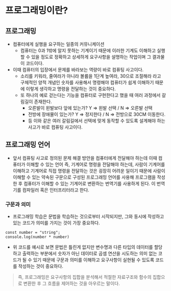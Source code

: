 # 프로그래밍이란?

## 프로그래밍

- 컴퓨터에게 실행을 요구하는 일종의 커뮤니케이션
  - 컴퓨터는 0과 1밖에 알지 못하는 기계이기 때문에 이러한 기계도 이해하고 실행할 수 있을 정도로 정확하고 상세하게 요구사항을 설명하는 작업이며 그 결과물이 코드이다.
- 이때 컴퓨터의 입장에서 문제를 바라보는 역량이 바로 컴퓨팅 사고이다.
  - 소리를 키워라, 줄여라가 아니라 볼륨을 1단계 높여라, 30으로 조절해라 라고 구체적인 양적 개념인 숫자를 사용해서 명령해야 컴퓨터가 쉽게 이해하기 때문에 이렇게 생각하고 명령을 전달하는 것이 중요하다.
  - 또 하나의 예로 걷는다는 기능을 컴퓨터로 구현한다고 했을 때 여러 과정에서 갈림길이 존재한다.
    - 오른발이 왼발보다 앞에 있는가? Y => 왼발 선택 / N => 오른발 선택
    - 전방에 장애물이 있는가? Y => 정지한다 / N => 전방으로 30CM 이동한다.
    - 등 이와 같은 여러 갈림길에서 선택에 맞게 동작할 수 있도록 설계해야 하는 사고가 바로 컴퓨팅 사고이다.

## 프로그래밍 언어

- 앞서 컴퓨팅 사고로 정의된 문제 해결 방안을 컴퓨터에게 전달해야 하는데 이때 컴퓨터가 이해할 수 있는 언어 즉, 기계어로 명령을 전달해야 하는데, 사람이 기계어를 이해하고 기계어로 직접 명령을 전달하는 것은 굉장히 어려운 일이기 때문에 사람이 이해할 수 있는 약속된 구문으로 구성된 프로그래밍 언어를 사용해 프로그램을 작성한 후 컴퓨터가 이해할 수 있는 기계어로 변환하는 번역기를 사용하게 된다. 이 번역기를 컴파일러 혹은 인터프리터라고 한다.

### 구문과 의미

- 프로그래밍 학습은 문법을 학습하는 것으로부터 시작되지만, 그와 동시에 작성하고 있는 코드가 의미를 가지는 것이 가장 중요하다.

```
const number = "string";
console.log(number * number)
```

- 위 코드를 예시로 보면 문법은 틀린게 없지만 변수명과 다른 타입의 데이터를 할당하고 출력하는 부분에서 숫자가 아닌 데이터로 곱셈 연산을 시도하는 의미 없는 코드가 될 수 있기 때문에 구문과 의미를 이해하고 요구사항이 실현될 수 있도록 코드를 작성하는 것이 중요하다.

> 즉, 프로그래밍은 요구사항의 집합을 분석해서 적절한 자료구조와 함수의 집합으로 변환한 후 그 흐름을 제어하는 것을 아우르는 말이다.
